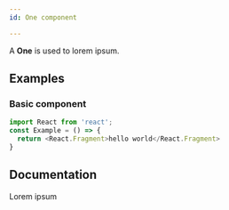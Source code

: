 ```yaml
---
id: One component

---
```


A **One** is used to lorem ipsum.


## Examples
### Basic component
```js
import React from 'react';
const Example = () => {
  return <React.Fragment>hello world</React.Fragment>
}
```

## Documentation
Lorem ipsum
